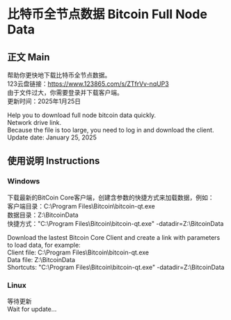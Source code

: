 # 比特币全节点数据 Bitcoin Full Node Data
## 正文 Main
帮助你更快地下载比特币全节点数据。  
123云盘链接：https://www.123865.com/s/ZTfrVv-nqUP3  
由于文件过大，你需要登录并下载客户端。  
更新时间：2025年1月25日  

Help you to download full node bitcoin data quickly.  
Network drive link.  
Because the file is too large, you need to log in and download the client.  
Update date: January 25, 2025  

## 使用说明 Instructions
### Windows
下载最新的BitCoin Core客户端，创建含参数的快捷方式来加载数据，例如：  
客户端目录：C:\Program Files\Bitcoin\bitcoin-qt.exe  
数据目录：Z:\BitcoinData  
快捷方式："C:\Program Files\Bitcoin\bitcoin-qt.exe" -datadir=Z:\BitcoinData  

Download the lastest Bitcoin Core Client and create a link with parameters to load data, for example:  
Client file: C:\Program Files\Bitcoin\bitcoin-qt.exe  
Data file: Z:\BitcoinData  
Shortcuts: "C:\Program Files\Bitcoin\bitcoin-qt.exe" -datadir=Z:\BitcoinData  

### Linux
等待更新  
Wait for update...  
